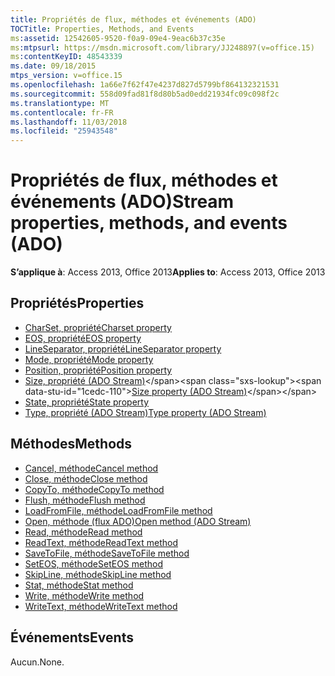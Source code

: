 ```yaml
---
title: Propriétés de flux, méthodes et événements (ADO)
TOCTitle: Properties, Methods, and Events
ms:assetid: 12542605-9520-f0a9-09e4-9eac6b37c35e
ms:mtpsurl: https://msdn.microsoft.com/library/JJ248897(v=office.15)
ms:contentKeyID: 48543339
ms.date: 09/18/2015
mtps_version: v=office.15
ms.openlocfilehash: 1a66e7f62f47e4237d827d5799bf864132321531
ms.sourcegitcommit: 558d09fad81f8d80b5ad0edd21934fc09c098f2c
ms.translationtype: MT
ms.contentlocale: fr-FR
ms.lasthandoff: 11/03/2018
ms.locfileid: "25943548"
---
```

# <a name="stream-properties-methods-and-events-ado"></a><span data-ttu-id="1cedc-102">Propriétés de flux, méthodes et événements (ADO)</span><span class="sxs-lookup"><span data-stu-id="1cedc-102">Stream properties, methods, and events (ADO)</span></span>

<span data-ttu-id="1cedc-103">**S’applique à**: Access 2013, Office 2013</span><span class="sxs-lookup"><span data-stu-id="1cedc-103">**Applies to**: Access 2013, Office 2013</span></span>

## <a name="properties"></a><span data-ttu-id="1cedc-104">Propriétés</span><span class="sxs-lookup"><span data-stu-id="1cedc-104">Properties</span></span>

- [<span data-ttu-id="1cedc-105">CharSet, propriété</span><span class="sxs-lookup"><span data-stu-id="1cedc-105">Charset property</span></span>](charset-property-ado.md)
- [<span data-ttu-id="1cedc-106">EOS, propriété</span><span class="sxs-lookup"><span data-stu-id="1cedc-106">EOS property</span></span>](eos-property-ado.md)
- [<span data-ttu-id="1cedc-107">LineSeparator, propriété</span><span class="sxs-lookup"><span data-stu-id="1cedc-107">LineSeparator property</span></span>](lineseparator-property-ado.md)
- [<span data-ttu-id="1cedc-108">Mode, propriété</span><span class="sxs-lookup"><span data-stu-id="1cedc-108">Mode property</span></span>](mode-property-ado.md)
- [<span data-ttu-id="1cedc-109">Position, propriété</span><span class="sxs-lookup"><span data-stu-id="1cedc-109">Position property</span></span>](position-property-ado.md)
- <span data-ttu-id="1cedc-110">[Size, propriété (ADO Stream)](https://msdn.microsoft.com/library/jj250128\(v=office.15\))</span><span class="sxs-lookup"><span data-stu-id="1cedc-110">[Size property (ADO Stream)](https://msdn.microsoft.com/library/jj250128\(v=office.15\))</span></span>
- [<span data-ttu-id="1cedc-111">State, propriété</span><span class="sxs-lookup"><span data-stu-id="1cedc-111">State property</span></span>](state-property-ado.md)
- [<span data-ttu-id="1cedc-112">Type, propriété (ADO Stream)</span><span class="sxs-lookup"><span data-stu-id="1cedc-112">Type property (ADO Stream)</span></span>](type-property-ado-stream.md)


## <a name="methods"></a><span data-ttu-id="1cedc-113">Méthodes</span><span class="sxs-lookup"><span data-stu-id="1cedc-113">Methods</span></span>

- [<span data-ttu-id="1cedc-114">Cancel, méthode</span><span class="sxs-lookup"><span data-stu-id="1cedc-114">Cancel method</span></span>](cancel-method-ado.md)
- [<span data-ttu-id="1cedc-115">Close, méthode</span><span class="sxs-lookup"><span data-stu-id="1cedc-115">Close method</span></span>](close-method-ado.md)
- [<span data-ttu-id="1cedc-116">CopyTo, méthode</span><span class="sxs-lookup"><span data-stu-id="1cedc-116">CopyTo method</span></span>](copyto-method-ado.md)
- [<span data-ttu-id="1cedc-117">Flush, méthode</span><span class="sxs-lookup"><span data-stu-id="1cedc-117">Flush method</span></span>](flush-method-ado.md)
- [<span data-ttu-id="1cedc-118">LoadFromFile, méthode</span><span class="sxs-lookup"><span data-stu-id="1cedc-118">LoadFromFile method</span></span>](loadfromfile-method-ado.md)
- [<span data-ttu-id="1cedc-119">Open, méthode (flux ADO)</span><span class="sxs-lookup"><span data-stu-id="1cedc-119">Open method (ADO Stream)</span></span>](open-method-ado-stream.md)
- [<span data-ttu-id="1cedc-120">Read, méthode</span><span class="sxs-lookup"><span data-stu-id="1cedc-120">Read method</span></span>](read-method-ado.md)
- [<span data-ttu-id="1cedc-121">ReadText, méthode</span><span class="sxs-lookup"><span data-stu-id="1cedc-121">ReadText method</span></span>](readtext-method-ado.md)
- [<span data-ttu-id="1cedc-122">SaveToFile, méthode</span><span class="sxs-lookup"><span data-stu-id="1cedc-122">SaveToFile method</span></span>](savetofile-method-ado.md)
- [<span data-ttu-id="1cedc-123">SetEOS, méthode</span><span class="sxs-lookup"><span data-stu-id="1cedc-123">SetEOS method</span></span>](seteos-method-ado.md)
- [<span data-ttu-id="1cedc-124">SkipLine, méthode</span><span class="sxs-lookup"><span data-stu-id="1cedc-124">SkipLine method</span></span>](skipline-method-ado.md)
- [<span data-ttu-id="1cedc-125">Stat, méthode</span><span class="sxs-lookup"><span data-stu-id="1cedc-125">Stat method</span></span>](stat-method-ado.md)
- [<span data-ttu-id="1cedc-126">Write, méthode</span><span class="sxs-lookup"><span data-stu-id="1cedc-126">Write method</span></span>](write-method-ado.md)
- [<span data-ttu-id="1cedc-127">WriteText, méthode</span><span class="sxs-lookup"><span data-stu-id="1cedc-127">WriteText method</span></span>](writetext-method-ado.md)


## <a name="events"></a><span data-ttu-id="1cedc-128">Événements</span><span class="sxs-lookup"><span data-stu-id="1cedc-128">Events</span></span>

<span data-ttu-id="1cedc-129">Aucun.</span><span class="sxs-lookup"><span data-stu-id="1cedc-129">None.</span></span>

